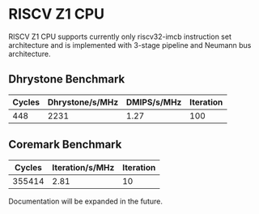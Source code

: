 # RISCV Z1 CPU #

RISCV Z1 CPU supports currently only riscv32-imcb instruction set architecture and is implemented with 3-stage pipeline and Neumann bus architecture.

## Dhrystone Benchmark ##
| Cycles | Dhrystone/s/MHz | DMIPS/s/MHz | Iteration |
| ------ | --------------- | ----------- | --------- |
|    448 |            2231 |        1.27 |       100 |

## Coremark Benchmark ##
| Cycles | Iteration/s/MHz | Iteration |
| ------ | --------------- | --------- |
| 355414 |            2.81 |        10 |

Documentation will be expanded in the future.
